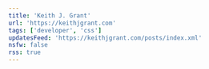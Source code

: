 ```yaml
---
title: 'Keith J. Grant'
url: 'https://keithjgrant.com'
tags: ['developer', 'css']
updatesFeed: 'https://keithjgrant.com/posts/index.xml'
nsfw: false
rss: true
---
```

